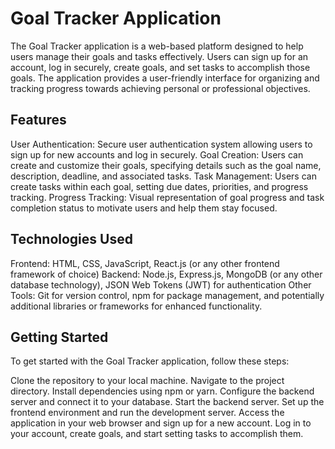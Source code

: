 # Goal Tracker Application


The Goal Tracker application is a web-based platform designed to help users manage their goals and tasks effectively. Users can sign up for an account, log in securely, create goals, and set tasks to accomplish those goals. The application provides a user-friendly interface for organizing and tracking progress towards achieving personal or professional objectives.


## Features
User Authentication: Secure user authentication system allowing users to sign up for new accounts and log in securely.
Goal Creation: Users can create and customize their goals, specifying details such as the goal name, description, deadline, and associated tasks.
Task Management: Users can create tasks within each goal, setting due dates, priorities, and progress tracking.
Progress Tracking: Visual representation of goal progress and task completion status to motivate users and help them stay focused.

## Technologies Used
Frontend: HTML, CSS, JavaScript, React.js (or any other frontend framework of choice)
Backend: Node.js, Express.js, MongoDB (or any other database technology), JSON Web Tokens (JWT) for authentication
Other Tools: Git for version control, npm for package management, and potentially additional libraries or frameworks for enhanced functionality.

## Getting Started
To get started with the Goal Tracker application, follow these steps:

Clone the repository to your local machine.
Navigate to the project directory.
Install dependencies using npm or yarn.
Configure the backend server and connect it to your database.
Start the backend server.
Set up the frontend environment and run the development server.
Access the application in your web browser and sign up for a new account.
Log in to your account, create goals, and start setting tasks to accomplish them.
